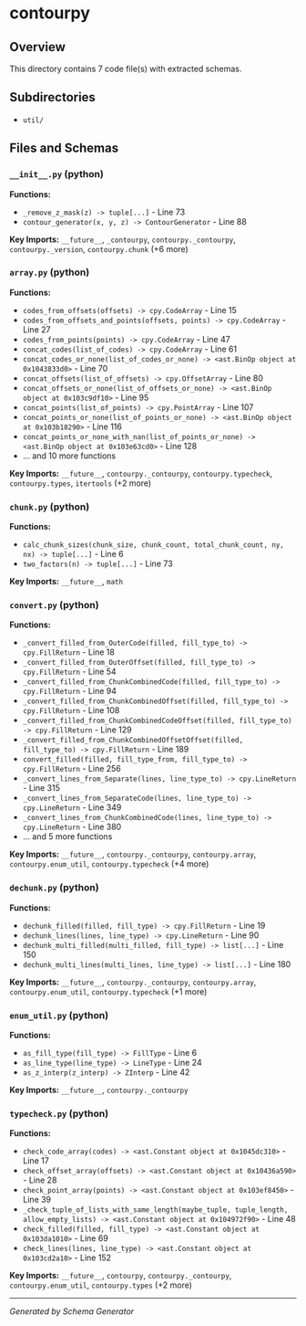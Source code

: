 # contourpy

## Overview

This directory contains 7 code file(s) with extracted schemas.

## Subdirectories

- `util/`

## Files and Schemas

### `__init__.py` (python)

**Functions:**
- `_remove_z_mask(z) -> tuple[...]` - Line 73
- `contour_generator(x, y, z) -> ContourGenerator` - Line 88

**Key Imports:** `__future__`, `_contourpy`, `contourpy._contourpy`, `contourpy._version`, `contourpy.chunk` (+6 more)

### `array.py` (python)

**Functions:**
- `codes_from_offsets(offsets) -> cpy.CodeArray` - Line 15
- `codes_from_offsets_and_points(offsets, points) -> cpy.CodeArray` - Line 27
- `codes_from_points(points) -> cpy.CodeArray` - Line 47
- `concat_codes(list_of_codes) -> cpy.CodeArray` - Line 61
- `concat_codes_or_none(list_of_codes_or_none) -> <ast.BinOp object at 0x1043833d0>` - Line 70
- `concat_offsets(list_of_offsets) -> cpy.OffsetArray` - Line 80
- `concat_offsets_or_none(list_of_offsets_or_none) -> <ast.BinOp object at 0x103c9df10>` - Line 95
- `concat_points(list_of_points) -> cpy.PointArray` - Line 107
- `concat_points_or_none(list_of_points_or_none) -> <ast.BinOp object at 0x103b18290>` - Line 116
- `concat_points_or_none_with_nan(list_of_points_or_none) -> <ast.BinOp object at 0x103e63cd0>` - Line 128
- ... and 10 more functions

**Key Imports:** `__future__`, `contourpy._contourpy`, `contourpy.typecheck`, `contourpy.types`, `itertools` (+2 more)

### `chunk.py` (python)

**Functions:**
- `calc_chunk_sizes(chunk_size, chunk_count, total_chunk_count, ny, nx) -> tuple[...]` - Line 6
- `two_factors(n) -> tuple[...]` - Line 73

**Key Imports:** `__future__`, `math`

### `convert.py` (python)

**Functions:**
- `_convert_filled_from_OuterCode(filled, fill_type_to) -> cpy.FillReturn` - Line 18
- `_convert_filled_from_OuterOffset(filled, fill_type_to) -> cpy.FillReturn` - Line 54
- `_convert_filled_from_ChunkCombinedCode(filled, fill_type_to) -> cpy.FillReturn` - Line 94
- `_convert_filled_from_ChunkCombinedOffset(filled, fill_type_to) -> cpy.FillReturn` - Line 108
- `_convert_filled_from_ChunkCombinedCodeOffset(filled, fill_type_to) -> cpy.FillReturn` - Line 129
- `_convert_filled_from_ChunkCombinedOffsetOffset(filled, fill_type_to) -> cpy.FillReturn` - Line 189
- `convert_filled(filled, fill_type_from, fill_type_to) -> cpy.FillReturn` - Line 256
- `_convert_lines_from_Separate(lines, line_type_to) -> cpy.LineReturn` - Line 315
- `_convert_lines_from_SeparateCode(lines, line_type_to) -> cpy.LineReturn` - Line 349
- `_convert_lines_from_ChunkCombinedCode(lines, line_type_to) -> cpy.LineReturn` - Line 380
- ... and 5 more functions

**Key Imports:** `__future__`, `contourpy._contourpy`, `contourpy.array`, `contourpy.enum_util`, `contourpy.typecheck` (+4 more)

### `dechunk.py` (python)

**Functions:**
- `dechunk_filled(filled, fill_type) -> cpy.FillReturn` - Line 19
- `dechunk_lines(lines, line_type) -> cpy.LineReturn` - Line 90
- `dechunk_multi_filled(multi_filled, fill_type) -> list[...]` - Line 150
- `dechunk_multi_lines(multi_lines, line_type) -> list[...]` - Line 180

**Key Imports:** `__future__`, `contourpy._contourpy`, `contourpy.array`, `contourpy.enum_util`, `contourpy.typecheck` (+1 more)

### `enum_util.py` (python)

**Functions:**
- `as_fill_type(fill_type) -> FillType` - Line 6
- `as_line_type(line_type) -> LineType` - Line 24
- `as_z_interp(z_interp) -> ZInterp` - Line 42

**Key Imports:** `__future__`, `contourpy._contourpy`

### `typecheck.py` (python)

**Functions:**
- `check_code_array(codes) -> <ast.Constant object at 0x1045dc310>` - Line 17
- `check_offset_array(offsets) -> <ast.Constant object at 0x10436a590>` - Line 28
- `check_point_array(points) -> <ast.Constant object at 0x103ef8450>` - Line 39
- `_check_tuple_of_lists_with_same_length(maybe_tuple, tuple_length, allow_empty_lists) -> <ast.Constant object at 0x104972f90>` - Line 48
- `check_filled(filled, fill_type) -> <ast.Constant object at 0x103da1010>` - Line 69
- `check_lines(lines, line_type) -> <ast.Constant object at 0x103cd2a10>` - Line 152

**Key Imports:** `__future__`, `contourpy`, `contourpy._contourpy`, `contourpy.enum_util`, `contourpy.types` (+2 more)

---
*Generated by Schema Generator*